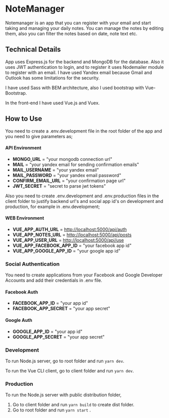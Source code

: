 # NoteManager

Notemanager is an app that you can register with your email
and start taking and managing your daily notes.
You can manage the notes by editing them, also you can filter
the notes based on date, note text etc.

## Technical Details

App uses Express.js for the backend and MongoDB for the database.
Also it uses JWT authentication to login, and to register
it uses Nodemailer module to register with an email. I have used
Yandex email because Gmail and Outlook has some limitations for
the security.

I have used Sass with BEM architecture, also I used bootstrap with Vue-Bootstrap.

In the front-end I have used Vue.js and Vuex.

## How to Use

You need to create a .env.development file in the root folder of the app and you need to
give parameters as;

#### API Environment

* **MONGO_URL**         = "your mongodb connection url"
* **MAIL**              = "your yandex email for sending confirmation emails"
* **MAIL_USERNAME**     = "your yandex email"
* **MAIL_PASSWORD**     = "your yandex email password"
* **CONFIRM_EMAIL_URL** = "your confirmation page url"
* **JWT_SECRET**        = "secret to parse jwt tokens"

Also you need to create .env.development and .env.production files in the client folder to justify backend url's and social app id's on development and production, for example in .env.development;

#### WEB Environment

* **VUE_APP_AUTH_URL**        = <http://localhost:5000/api/auth>
* **VUE_APP_NOTES_URL**       = <http://localhost:5000/api/posts>
* **VUE_APP_USER_URL**        = <http://localhost:5000/api/use>
* **VUE_APP_FACEBOOK_APP_ID** = "your facebook app id"
* **VUE_APP_GOOGLE_APP_ID**   = "your google app id"

### Social Authentication

You need to create applications from your Facebook and Google Developer Accounts and add
their credentials in .env file.

#### Facebook Auth

* **FACEBOOK_APP_ID**     = "your app id"
* **FACEBOOK_APP_SECRET** = "your app secret"

#### Google Auth

* **GOOGLE_APP_ID**     = "your app id"
* **GOOGLE_APP_SECRET** = "your app secret"

### Development

To run Node.js server, go to root folder and run `yarn dev`.

To run the Vue CLI client, go to client folder and run `yarn dev`.

### Production

To run the Node.js server with public distribution folder,

1. Go to client folder and run `yarn build` to create dist folder.
2. Go to root folder and run `yarn start` .
